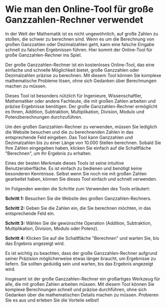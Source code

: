 Wie man den Online-Tool für große Ganzzahlen-Rechner verwendet
==============================================================

In der Welt der Mathematik ist es nicht ungewöhnlich, auf große Zahlen zu stoßen, die schwer zu berechnen sind. Wenn es um die Berechnung von großen Ganzzahlen oder Dezimalzahlen geht, kann eine falsche Eingabe schnell zu falschen Ergebnissen führen. Hier kommt der Online-Tool für große Ganzzahlen-Rechner ins Spiel.

Der große Ganzzahlen-Rechner ist ein kostenloses Online-Tool, das eine einfache und schnelle Möglichkeit bietet, große Ganzzahlen oder Dezimalzahlen präzise zu berechnen. Mit diesem Tool können Sie komplexe mathematische Probleme lösen, ohne sich Gedanken über Berechnungen machen zu müssen.

Dieses Tool ist besonders nützlich für Ingenieure, Wissenschaftler, Mathematiker oder andere Fachleute, die mit großen Zahlen arbeiten und präzise Ergebnisse benötigen. Der große Ganzzahlen-Rechner ermöglicht es Ihnen, Addition, Subtraktion, Multiplikation, Division, Modulo und Potenzberechnungen durchzuführen.

Um den großen Ganzzahlen-Rechner zu verwenden, müssen Sie lediglich die Website besuchen und die zu berechnenden Zahlen in das entsprechende Feld eingeben. Das Tool kann Ganzzahlen und Dezimalzahlen bis zu einer Länge von 10.000 Stellen berechnen. Sobald Sie Ihre Zahlen eingegeben haben, klicken Sie einfach auf die Schaltfläche "Berechnen", um Ihr Ergebnis zu erhalten.

Eines der besten Merkmale dieses Tools ist seine intuitive Benutzeroberfläche. Es ist einfach zu bedienen und benötigt keine besonderen Kenntnisse. Selbst wenn Sie noch nie mit großen Zahlen gearbeitet haben, können Sie dieses Tool einfach und schnell verwenden.

Im Folgenden werden die Schritte zum Verwenden des Tools erläutert:

**Schritt 1:** Besuchen Sie die Website des großen Ganzzahlen-Rechners.

**Schritt 2:** Geben Sie die Zahlen ein, die Sie berechnen möchten, in das entsprechende Feld ein.

**Schritt 3:** Wählen Sie die gewünschte Operation (Addition, Subtraktion, Multiplikation, Division, Modulo oder Potenz).

**Schritt 4:** Klicken Sie auf die Schaltfläche "Berechnen" und warten Sie, bis das Ergebnis angezeigt wird.

Es ist wichtig zu beachten, dass der große Ganzzahlen-Rechner aufgrund seiner Präzision möglicherweise etwas länger braucht, um Ergebnisse zu liefern. Sie sollten geduldig sein und warten, bis das Ergebnis angezeigt wird.

Insgesamt ist der große Ganzzahlen-Rechner ein großartiges Werkzeug für alle, die mit großen Zahlen arbeiten müssen. Mit diesem Tool können Sie komplexe Berechnungen schnell und präzise durchführen, ohne sich Gedanken über die mathematischen Details machen zu müssen. Probieren Sie es aus und erleben Sie die Vorteile selbst!